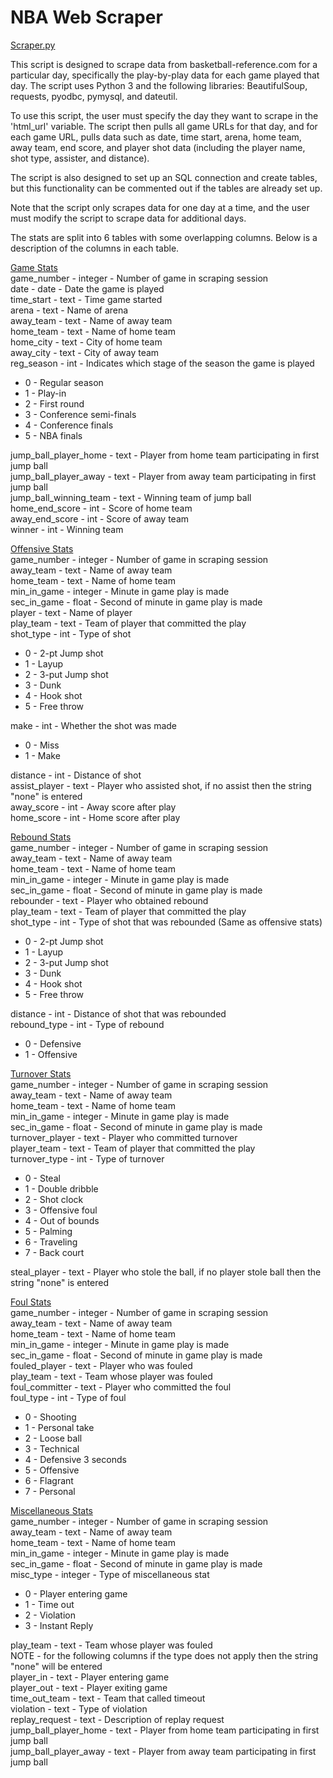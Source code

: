 # NBA Web Scraper

<ins>Scraper.py</ins>

This script is designed to scrape data from basketball-reference.com for a particular day, specifically the play-by-play data for each game played that day. The script uses Python 3 and the following libraries: BeautifulSoup, requests, pyodbc, pymysql, and dateutil.

To use this script, the user must specify the day they want to scrape in the 'html_url' variable. The script then pulls all game URLs for that day, and for each game URL, pulls data such as date, time start, arena, home team, away team, end score, and player shot data (including the player name, shot type, assister, and distance).

The script is also designed to set up an SQL connection and create tables, but this functionality can be commented out if the tables are already set up.

Note that the script only scrapes data for one day at a time, and the user must modify the script to scrape data for additional days.

The stats are split into 6 tables with some overlapping columns. Below is a description of the columns in each table.

<ins>Game Stats</ins><br>
game_number - integer - Number of game in scraping session<br>
date - date - Date the game is played<br>
time_start - text - Time game started <br> 
arena - text - Name of arena <br>
away_team - text - Name of away team<br>
home_team - text - Name of home team<br>
home_city - text - City of home team<br>
away_city - text - City of away team<br>
reg_season - int - Indicates which stage of the season the game is played
- 0 - Regular season
- 1 - Play-in
- 2 - First round
- 3 - Conference semi-finals
- 4 - Conference finals
- 5 - NBA finals

jump_ball_player_home - text - Player from home team participating in first jump ball<br>
jump_ball_player_away - text - Player from away team participating in first jump ball<br>
jump_ball_winning_team - text - Winning team of jump ball<br>
home_end_score - int - Score of home team<br>
away_end_score - int - Score of away team<br>
winner - int - Winning team<br>

<ins>Offensive Stats</ins><br>
game_number - integer - Number of game in scraping session<br>
away_team - text - Name of away team<br>
home_team - text - Name of home team<br>
min_in_game - integer - Minute in game play is made<br>
sec_in_game - float - Second of minute in game play is made<br>
player - text - Name of player<br>
play_team - text - Team of player that committed the play<br>
shot_type - int - Type of shot<br>
- 0 - 2-pt Jump shot 
- 1 - Layup
- 2 - 3-put Jump shot
- 3 - Dunk
- 4 - Hook shot
- 5 - Free throw

make - int - Whether the shot was made<br>
- 0 - Miss
- 1 - Make

distance - int - Distance of shot<br>
assist_player - text - Player who assisted shot, if no assist then the string "none" is entered<br>
away_score - int - Away score after play<br>
home_score - int - Home score after play<br>

<ins>Rebound Stats</ins><br>
game_number - integer - Number of game in scraping session<br>
away_team - text - Name of away team<br>
home_team - text - Name of home team<br>
min_in_game - integer - Minute in game play is made<br>
sec_in_game - float - Second of minute in game play is made<br>
rebounder - text - Player who obtained rebound<br>
play_team - text - Team of player that committed the play<br>
shot_type - int - Type of shot that was rebounded (Same as offensive stats)<br>
- 0 - 2-pt Jump shot 
- 1 - Layup
- 2 - 3-put Jump shot
- 3 - Dunk
- 4 - Hook shot
- 5 - Free throw

distance - int - Distance of shot that was rebounded<br>
rebound_type - int - Type of rebound
- 0 - Defensive 
- 1 - Offensive

<ins>Turnover Stats</ins><br>
game_number - integer - Number of game in scraping session<br>
away_team - text - Name of away team<br>
home_team - text - Name of home team<br>
min_in_game - integer - Minute in game play is made<br>
sec_in_game - float - Second of minute in game play is made<br>
turnover_player - text - Player who committed turnover<br>
player_team - text - Team of player that committed the play<br>
turnover_type - int - Type of turnover<br>
- 0 - Steal
- 1 - Double dribble
- 2 - Shot clock
- 3 - Offensive foul
- 4 - Out of bounds
- 5 - Palming
- 6 - Traveling
- 7 - Back court

steal_player - text - Player who stole the ball, if no player stole ball then the string "none" is entered<br>

<ins>Foul Stats</ins><br>
game_number - integer - Number of game in scraping session<br>
away_team - text - Name of away team<br>
home_team - text - Name of home team<br>
min_in_game - integer - Minute in game play is made<br>
sec_in_game - float - Second of minute in game play is made<br>
fouled_player - text - Player who was fouled<br>
play_team - text - Team whose player was fouled<br>
foul_committer - text - Player who committed the foul<br>
foul_type - int - Type of foul
- 0 - Shooting
- 1 - Personal take
- 2 - Loose ball
- 3 - Technical
- 4 - Defensive 3 seconds
- 5 - Offensive
- 6 - Flagrant
- 7 - Personal

<ins>Miscellaneous Stats</ins><br>
game_number - integer - Number of game in scraping session<br>
away_team - text - Name of away team<br>
home_team - text - Name of home team<br>
min_in_game - integer - Minute in game play is made<br>
sec_in_game - float - Second of minute in game play is made<br>
misc_type - integer - Type of miscellaneous stat<br>
- 0 - Player entering game
- 1 - Time out
- 2 - Violation
- 3 - Instant Reply

play_team - text - Team whose player was fouled<br>
NOTE - for the following columns if the type does not apply then the string "none" will be entered<br>
player_in - text - Player entering game<br>
player_out - text - Player exiting game<br> 
time_out_team - text - Team that called timeout<br>
violation - text - Type of violation<br>
replay_request - text - Description of replay request<br>
jump_ball_player_home - text - Player from home team participating in first jump ball<br>
jump_ball_player_away - text - Player from away team participating in first jump ball<br>